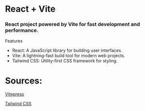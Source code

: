# React + Vite

<h3> React project powered by Vite for fast development and performance. </h3>

Features
- React: A JavaScript library for building user interfaces.
- Vite: A lightning-fast build tool for modern web projects.
- Tailwind CSS: Utility-first CSS framework for styling.

# Sources:

<a href="https://vitepress.dev" target="_blank">Vitepress</a>

<a href="https://tailwindcss.com" target="_blank">Tailwind CSS</a>